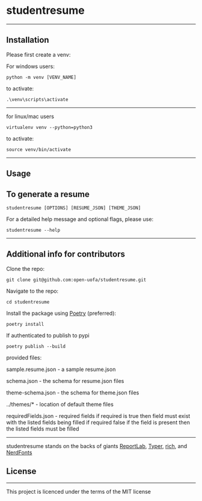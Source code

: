 # studentresume

---

## Installation

Please first create a venv:

For windows users:

```console
python -m venv [VENV_NAME]
```

to activate:

```console
.\venv\scripts\activate
```

---

for linux/mac users

```console
virtualenv venv --python=python3
```

to activate:

```console
source venv/bin/activate
```

---

## Usage

## To generate a resume

```console
studentresume [OPTIONS] [RESUME_JSON] [THEME_JSON]
```

For a detailed help message and optional flags, please use:

```console
studentresume --help
```

---

## Additional info for contributors

Clone the repo:

```console
git clone git@github.com:open-uofa/studentresume.git
```

Navigate to the repo:

```console
cd studentresume
```

Install the package using [Poetry](https://python-poetry.org/) (preferred):

```console
poetry install
```

If authenticated to publish to pypi
```console
poetry publish --build
```

provided files:

sample.resume.json - a sample resume.json

schema.json - the schema for resume.json files

theme-schema.json - the schema for theme.json files

../themes/* - location of default theme files

requiredFields.json - required fields if required is true then field must exist with the listed fields being filled if required false if the field is present then the listed fields must be filled

---

studentresume stands on the backs of giants [ReportLab](https://docs.reportlab.com/reportlab/userguide), [Typer](https://typer.tiangolo.com/), [rich](https://docs.reportlab.com/reportlab/userguide), and [NerdFonts](https://www.nerdfonts.com/#home)

## License

---

This project is licenced under the terms of the MIT license
